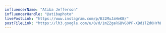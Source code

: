 ```yaml
---
influencerName: "Atiba Jefferson"
influencerHandle: "@atibaphoto"
livePostLink: "https://www.instagram.com/p/B32MuJaHeKB/"
postFileLink: "https://lh3.google.com/u/0/d/1mZZgaRGBVG0PF-XBd1lZd0HYhEdrbO9E"
---
```

